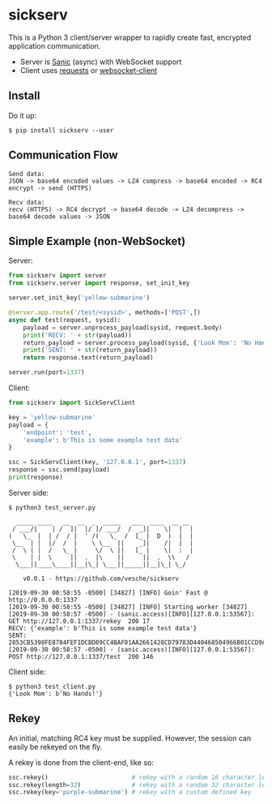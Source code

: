 # sickserv

This is a Python 3 client/server wrapper to rapidly create fast, encrypted application communication.

* Server is [Sanic](https://github.com/huge-success/sanic) (async) with WebSocket support
* Client uses [requests](https://github.com/psf/requests) or [websocket-client](https://github.com/websocket-client/websocket-client)

## Install

Do it up:

```
$ pip install sickserv --user
```

## Communication Flow

```
Send data:
JSON -> base64 encoded values -> LZ4 compress -> base64 encoded -> RC4 encrypt -> send (HTTPS)

Recv data:
recv (HTTPS) -> RC4 decrypt -> base64 decode -> LZ4 decompress -> base64 decode values -> JSON
```

## Simple Example (non-WebSocket)

Server:
```python
from sickserv import server
from sickserv.server import response, set_init_key

server.set_init_key('yellow-submarine')

@server.app.route('/test/<sysid>', methods=['POST',])
async def test(request, sysid):
    payload = server.unprocess_payload(sysid, request.body)
    print('RECV: ' + str(payload))
    return_payload = server.process_payload(sysid, {'Look Mom': 'No Hands!'})
    print('SENT: ' + str(return_payload))
    return response.text(return_payload)

server.run(port=1337)
```

Client:
```python
from sickserv import SickServClient

key = 'yellow-submarine'
payload = {
    'endpoint': 'test',
    'example': b'This is some example test data'
}

ssc = SickServClient(key, '127.0.0.1', port=1337)
response = ssc.send(payload)
print(response)
```

Server side:
```
$ python3 test_server.py

  _____ ____   __  __  _  _____   ___  ____  __ __
 / ___/|    | /  ]|  |/ ]/ ___/  /  _]|    \|  |  |
(   \_  |  | /  / |  ' /(   \_  /  [_ |  D  )  |  |
 \__  | |  |/  /  |    \ \__  ||    _]|    /|  |  |
 /  \ | |  /   \_ |     \/  \ ||   [_ |    \|  :  |
 \    | |  \     ||  .  |\    ||     ||  .  \\   /
  \___||____\____||__|\_| \___||_____||__|\_| \_/

    v0.0.1 - https://github.com/vesche/sickserv

[2019-09-30 00:58:55 -0500] [34827] [INFO] Goin' Fast @ http://0.0.0.0:1337
[2019-09-30 00:58:55 -0500] [34827] [INFO] Starting worker [34827]
[2019-09-30 00:58:57 -0500] - (sanic.access)[INFO][127.0.0.1:53567]: GET http://127.0.0.1:1337/rekey  200 17
RECV: {'example': b'This is some example test data'}
SENT: 2853CB5398FE8784FEF1DCBD89CC4BAF01AA2661428CD79783D440468504966B01CCD9A5A4E309E342D55EBE4635CDD9D5D78EB98873CAE3D6A7C804A8647CCB1BDD7D32518A112367
[2019-09-30 00:58:57 -0500] - (sanic.access)[INFO][127.0.0.1:53567]: POST http://127.0.0.1:1337/test  200 146
```

Client side:
```
$ python3 test_client.py
{'Look Mom': b'No Hands!'}
```

## Rekey

An initial, matching RC4 key must be supplied. However, the session can easily be rekeyed on the fly.

A rekey is done from the client-end, like so:

```python
ssc.rekey()                       # rekey with a random 16 character length key
ssc.rekey(length=32)              # rekey with a random 32 character length key
ssc.rekey(key='purple-submarine') # rekey with a custom defined key
```
